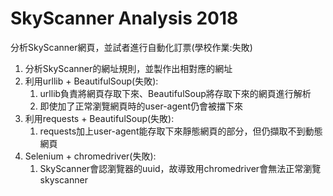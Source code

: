 # SkyScanner Analysis 2018
 分析SkyScanner網頁，並試者進行自動化訂票(學校作業:失敗)
1. 分析SkyScanner的網址規則，並製作出相對應的網址
2. 利用urllib + BeautifulSoup(失敗):
	1. urllib負責將網頁存取下來、BeautifulSoup將存取下來的網頁進行解析
	2. 即使加了正常瀏覽網頁時的user-agent仍會被擋下來
3. 利用requests + BeautifulSoup(失敗):
	1. requests加上user-agent能存取下來靜態網頁的部分，但仍擷取不到動態網頁
4. Selenium + chromedriver(失敗):
	1. SkyScanner會認瀏覽器的uuid，故導致用chromedriver會無法正常瀏覽skyscanner
	
	
	
